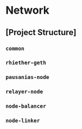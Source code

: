 # Network

## [Project Structure]

### `common`


### `rhiether-geth`


### `pausanias-node`


### `relayer-node`


### `node-balancer`


### `node-linker`

